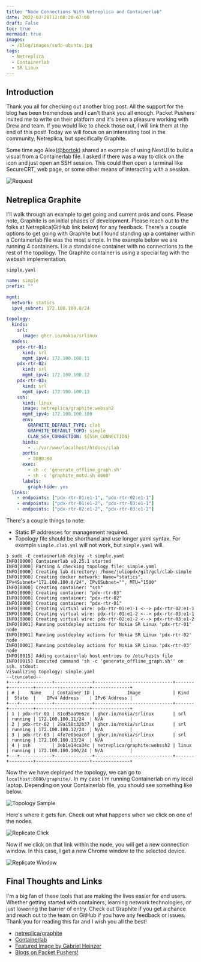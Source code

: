 ```yaml
---
title: "Node Connections With Netreplica and Containerlab"
date: 2022-03-28T12:08:20-07:00
draft: False
toc: true
mermaid: true
images:
  - /blog/images/sudo-ubuntu.jpg
tags:
  - Netreplica
  - Containerlab
  - SR Linux
---
```


## Introduction

Thank you all for checking out another blog post. All the support for the blog has been tremendous and I can't thank you all enough. Packet Pushers invited me to write on their platform and it's been a pleasure working with Drew and team. If you would like to check those out, I will link them at the end of this post! Today we will focus on an interesting tool in the community, Netreplica, but specifically Graphite.

Some time ago Alex([@bortok](https://twitter.com/Bortok)) shared an example of using NextUI to build a visual from a Containerlab file. I asked if there was a way to click on the icon and just open an SSH session. This could then open a terminal like SecureCRT, web page, or some other means of interacting with a session.

![Request](/blog/images/request-ssh.png)

## Netreplica Graphite

I'll walk through an example to get going and current pros and cons. Please note, Graphite is on initial phases of development. Please reach out to the folks at Netreplica(GitHub link below) for any feedback. There's a couple options to get going with Graphite but I found standing up a container within a Containerlab file was the most simple. In the example below we are running 4 containers. I is a standalone container with no connections to the rest of the topology. The Graphite container is using a special tag with the webssh implementation.

`simple.yaml`

```yml
name: simple
prefix: ""

mgmt:
  network: statics
  ipv4_subnet: 172.100.100.0/24

topology:
  kinds:
    srl:
      image: ghcr.io/nokia/srlinux
  nodes:
    pdx-rtr-01:
      kind: srl
      mgmt_ipv4: 172.100.100.11
    pdx-rtr-02:
      kind: srl
      mgmt_ipv4: 172.100.100.12
    pdx-rtr-03:
      kind: srl
      mgmt_ipv4: 172.100.100.13
    ssh:
      kind: linux
      image: netreplica/graphite:webssh2
      mgmt_ipv4: 172.100.100.100
      env:
        GRAPHITE_DEFAULT_TYPE: clab
        GRAPHITE_DEFAULT_TOPO: simple
        CLAB_SSH_CONNECTION: ${SSH_CONNECTION}
      binds:
        - .:/var/www/localhost/htdocs/clab
      ports:
        - 8080:80
      exec:
        - sh -c 'generate_offline_graph.sh'
        - sh -c 'graphite_motd.sh 8080'
      labels:
        graph-hide: yes
  links:
    - endpoints: ["pdx-rtr-01:e1-1", "pdx-rtr-02:e1-1"]
    - endpoints: ["pdx-rtr-01:e1-2", "pdx-rtr-03:e1-1"]
    - endpoints: ["pdx-rtr-02:e1-2", "pdx-rtr-03:e1-2"]

```

There's a couple things to note:

- Static IP addresses for management required.
- Topology file should be shorthand and use longer yaml syntax. For example `simple.clab.yml` will not work, but `simple.yaml` will.

```shell
❯ sudo -E containerlab deploy -t simple.yaml
INFO[0000] Containerlab v0.25.1 started
INFO[0000] Parsing & checking topology file: simple.yaml
INFO[0000] Creating lab directory: /home/juliopdx/git/gcl/clab-simple
INFO[0000] Creating docker network: Name="statics", IPv4Subnet="172.100.100.0/24", IPv6Subnet="", MTU="1500"
INFO[0000] Creating container: "ssh"
INFO[0000] Creating container: "pdx-rtr-03"
INFO[0000] Creating container: "pdx-rtr-02"
INFO[0000] Creating container: "pdx-rtr-01"
INFO[0000] Creating virtual wire: pdx-rtr-01:e1-1 <--> pdx-rtr-02:e1-1
INFO[0000] Creating virtual wire: pdx-rtr-01:e1-2 <--> pdx-rtr-03:e1-1
INFO[0000] Creating virtual wire: pdx-rtr-02:e1-2 <--> pdx-rtr-03:e1-2
INFO[0001] Running postdeploy actions for Nokia SR Linux 'pdx-rtr-01' node
INFO[0001] Running postdeploy actions for Nokia SR Linux 'pdx-rtr-02' node
INFO[0001] Running postdeploy actions for Nokia SR Linux 'pdx-rtr-03' node
INFO[0015] Adding containerlab host entries to /etc/hosts file
INFO[0015] Executed command 'sh -c 'generate_offline_graph.sh'' on ssh. stdout:
Visualizing topology: simple.yaml
--truncated--
+---+------------+--------------+-----------------------------+-------+---------+--------------------+--------------+
| # |    Name    | Container ID |            Image            | Kind  |  State  |    IPv4 Address    | IPv6 Address |
+---+------------+--------------+-----------------------------+-------+---------+--------------------+--------------+
| 1 | pdx-rtr-01 | 81cd5aa9e62e | ghcr.io/nokia/srlinux       | srl   | running | 172.100.100.11/24  | N/A          |
| 2 | pdx-rtr-02 | 29a158c32b37 | ghcr.io/nokia/srlinux       | srl   | running | 172.100.100.12/24  | N/A          |
| 3 | pdx-rtr-03 | 4fe7e0beac6f | ghcr.io/nokia/srlinux       | srl   | running | 172.100.100.13/24  | N/A          |
| 4 | ssh        | 3eb1e14ca34c | netreplica/graphite:webssh2 | linux | running | 172.100.100.100/24 | N/A          |
+---+------------+--------------+-----------------------------+-------+---------+--------------------+--------------+
```

Now the we have deployed the topology, we can go to `localhost:8080/graphite/`. In my case I'm running Containerlab on my local laptop. Depending on your Containerlab file, you should see something like below.

![Topology Sample](/blog/images/replicate-demo.png)

Here's where it gets fun. Check out what happens when we click on one of the nodes.

![Replicate Click](/blog/images/replicate-click.png)

Now if we click on that link within the node, you will get a new connection window. In this case, I get a new Chrome window to the selected device.

![Replicate Window](/blog/images/replicate-window.png)

## Final Thoughts and Links

I'm a big fan of these tools that are making the lives easier for end users. Whether getting started with containers, learning network technologies, or just lowering the barrier of entry. Check out Graphite if you get a chance and reach out to the team on GitHub if you have any feedback or issues. Thank you for reading this far and I wish you all the best!

- [netreplica/graphite](https://github.com/netreplica/graphite)
- [Containerlab](https://containerlab.dev/)
- [Featured Image by Gabriel Heinzer](https://unsplash.com/photos/4Mw7nkQDByk)
- [Blogs on Packet Pushers!](https://packetpushers.net/author/julio-perez/)
